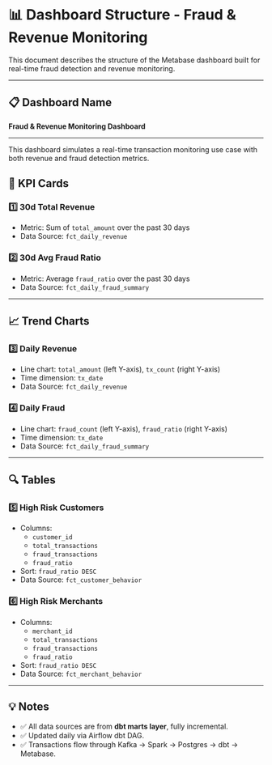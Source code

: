 # 📊 Dashboard Structure - Fraud & Revenue Monitoring

This document describes the structure of the Metabase dashboard built for real-time fraud detection and revenue monitoring.

---

## 📋 Dashboard Name

**Fraud & Revenue Monitoring Dashboard**

---

This dashboard simulates a real-time transaction monitoring use case with both revenue and fraud detection metrics.


## 🔢 KPI Cards

### 1️⃣ 30d Total Revenue

- Metric: Sum of `total_amount` over the past 30 days
- Data Source: `fct_daily_revenue`

### 2️⃣ 30d Avg Fraud Ratio

- Metric: Average `fraud_ratio` over the past 30 days
- Data Source: `fct_daily_fraud_summary`


---

## 📈 Trend Charts

### 3️⃣ Daily Revenue

- Line chart: `total_amount` (left Y-axis), `tx_count` (right Y-axis)
- Time dimension: `tx_date`
- Data Source: `fct_daily_revenue`

### 4️⃣ Daily Fraud

- Line chart: `fraud_count` (left Y-axis), `fraud_ratio` (right Y-axis)
- Time dimension: `tx_date`
- Data Source: `fct_daily_fraud_summary`

---

## 🔍 Tables

### 5️⃣ High Risk Customers

- Columns:
  - `customer_id`
  - `total_transactions`
  - `fraud_transactions`
  - `fraud_ratio`
- Sort: `fraud_ratio DESC`
- Data Source: `fct_customer_behavior`

### 6️⃣ High Risk Merchants

- Columns:
  - `merchant_id`
  - `total_transactions`
  - `fraud_transactions`
  - `fraud_ratio`
- Sort: `fraud_ratio DESC`
- Data Source: `fct_merchant_behavior`

---

## 💡 Notes

- ✅ All data sources are from **dbt marts layer**, fully incremental.
- ✅ Updated daily via Airflow dbt DAG.
- ✅ Transactions flow through Kafka -> Spark -> Postgres -> dbt -> Metabase.



